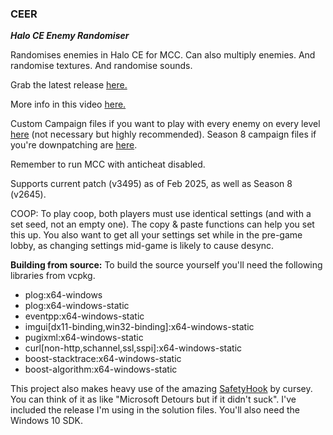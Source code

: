 ### **CEER**  
***Halo CE Enemy Randomiser***

Randomises enemies in Halo CE for MCC. 
Can also multiply enemies.
And randomise textures.
And randomise sounds. 

Grab the latest release [here.](https://github.com/Burnt-o/CEER/releases)

More info in this video [here.](https://youtu.be/14dXUNCHrUc)

Custom Campaign files if you want to play with every enemy on every level [here](https://steamcommunity.com/sharedfiles/filedetails/?id=2990052285) (not necessary but highly recommended). Season 8 campaign files if you're downpatching are [here](https://mega.nz/file/K2QX0YrL#i7tFkOA_aKHzeLVkUNoo5UHesXpCRvq99QCgBbSvDPk).

Remember to run MCC with anticheat disabled.

Supports current patch (v3495) as of Feb 2025, as well as Season 8 (v2645).


COOP:
To play coop, both players must use identical settings (and with a set seed, not an empty one). The copy & paste functions can help you set this up. You also want to get all your settings set while in the pre-game lobby, as changing settings mid-game is likely to cause desync.

**Building from source:**
To build the source yourself you'll need the following libraries from vcpkg. 
 * plog:x64-windows
 * plog:x64-windows-static
 * eventpp:x64-windows-static
 * imgui\[dx11-binding,win32-binding\]:x64-windows-static
 * pugixml:x64-windows-static
 * curl\[non-http,schannel,ssl,sspi\]:x64-windows-static
 * boost-stacktrace:x64-windows-static
 * boost-algorithm:x64-windows-static
 
This project also makes heavy use of the amazing [SafetyHook](https://github.com/cursey/safetyhook) by cursey. You can think of it as like "Microsoft Detours but if it didn't suck". I've included the release I'm using in the solution files. 
You'll also need the Windows 10 SDK.
